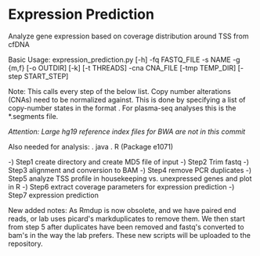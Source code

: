 # Expression Prediction
Analyze gene expression based on coverage distribution around TSS from cfDNA

Basic Usage:
expression_prediction.py [-h] -fq FASTQ_FILE -s NAME -g {m,f} [-o OUTDIR] [-k] [-t THREADS] -cna CNA_FILE [-tmp TEMP_DIR] [-step START_STEP]

Note:
This calls every step of the below list. Copy number alterations (CNAs) need to be normalized against. This is done by specifying a list of 
copy-number states in the format <chrom><start><stop><log2-ratio>. For plasma-seq analyses this is the *.segments file.

*Attention: Large hg19 reference index files for BWA are not in this commit*

Also needed for analysis:
. java 
. R (Package e1071)

-) Step1 create directory and create MD5 file of input
-) Step2 Trim fastq
-) Step3 alignment and conversion to BAM
-) Step4 remove PCR duplicates
-) Step5 analyze TSS profile in housekeeping vs. unexpressed genes and plot in R
-) Step6 extract coverage parameters for expression prediction
-) Step7 expression prediction

New added notes:
As Rmdup is now obsolete, and we have paired end reads, or lab uses picard's markduplicates to remove them. We then start from step 5 after duplicates have been removed and fastq's converted to bam's in the way the lab prefers. These new scripts will be uploaded to the repository.

